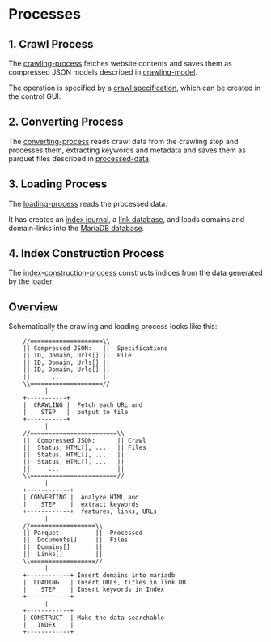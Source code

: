 # Processes

## 1. Crawl Process

The [crawling-process](crawling-process/) fetches website contents and saves them
as compressed JSON models described in [crawling-model](../process-models/crawling-model/).

The operation is specified by a [crawl specification](../process-models/crawl-spec), which can be created in the control GUI.

## 2. Converting Process

The [converting-process](converting-process/) reads crawl data from the crawling step and 
processes them, extracting keywords and metadata and saves them as parquet files 
described in [processed-data](../process-models/processed-data/).

## 3. Loading Process

The [loading-process](loading-process/) reads the processed data.

It has creates an [index journal](../features-index/index-journal), 
a [link database](../common/linkdb), 
and loads domains and domain-links 
into the [MariaDB database](../common/db).

## 4. Index Construction Process

The [index-construction-process](index-constructor-process/) constructs indices from
the data generated by the loader.

## Overview 

Schematically the crawling and loading process looks like this:

```
    //====================\\
    || Compressed JSON:   ||  Specifications
    || ID, Domain, Urls[] ||  File
    || ID, Domain, Urls[] ||
    || ID, Domain, Urls[] ||
    ||      ...           ||
    \\====================//
          |
    +-----------+  
    |  CRAWLING |  Fetch each URL and 
    |    STEP   |  output to file
    +-----------+
          |
    //========================\\
    ||  Compressed JSON:      || Crawl
    ||  Status, HTML[], ...   || Files
    ||  Status, HTML[], ...   ||
    ||  Status, HTML[], ...   ||
    ||     ...                ||
    \\========================//
          |
    +------------+
    | CONVERTING |  Analyze HTML and 
    |    STEP    |  extract keywords 
    +------------+  features, links, URLs
          |
    //==================\\
    || Parquet:         ||  Processed
    ||  Documents[]     ||  Files
    ||  Domains[]       ||
    ||  Links[]         ||  
    \\==================//
          |
    +------------+ Insert domains into mariadb
    |  LOADING   | Insert URLs, titles in link DB
    |    STEP    | Insert keywords in Index
    +------------+    
          |
    +------------+
    | CONSTRUCT  | Make the data searchable
    |   INDEX    | 
    +------------+
```